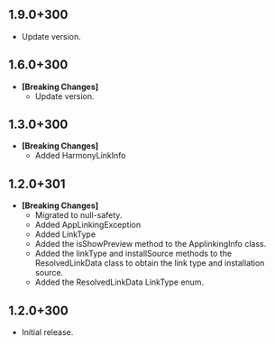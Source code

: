 ## 1.9.0+300
  - Update version.

## 1.6.0+300
- **[Breaking Changes]**
  - Update version.

## 1.3.0+300
- **[Breaking Changes]**
  - Added HarmonyLinkInfo

## 1.2.0+301
- **[Breaking Changes]** 
  - Migrated to null-safety.
  - Added AppLinkingException
  - Added LinkType 
  - Added the isShowPreview method to the ApplinkingInfo class.
  - Added the linkType and installSource methods to the ResolvedLinkData class to obtain the link type and installation source.
  - Added the ResolvedLinkData LinkType enum.

## 1.2.0+300
* Initial release.
